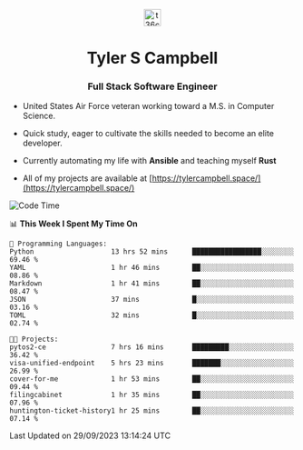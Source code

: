 <p align="center">
<a href="https://www.linkedin.com/in/t36campbell" target="blank"><img align="center" src="https://ik.imagekit.io/t36campbell/Portfolio/linkedin.png.original_m8bbGgPh6.png" alt="t36campbell" height="30" width="30" /></a>
</p>
<h1 align="center">Tyler S Campbell</h1>
<h3 align="center">Full Stack Software Engineer</h3>

* United States Air Force veteran working toward a M.S. in Computer Science.

* Quick study, eager to cultivate the skills needed to become an elite developer.

* Currently automating my life with **Ansible** and teaching myself **Rust**

* All of my projects are available at [https://tylercampbell.space/](https://tylercampbell.space/)

<!--START_SECTION:waka-->
![Code Time](http://img.shields.io/badge/Code%20Time-2%2C852%20hrs%205%20mins-blue)

📊 **This Week I Spent My Time On** 

```text
💬 Programming Languages: 
Python                   13 hrs 52 mins      █████████████████░░░░░░░░   69.46 % 
YAML                     1 hr 46 mins        ██░░░░░░░░░░░░░░░░░░░░░░░   08.86 % 
Markdown                 1 hr 41 mins        ██░░░░░░░░░░░░░░░░░░░░░░░   08.47 % 
JSON                     37 mins             █░░░░░░░░░░░░░░░░░░░░░░░░   03.16 % 
TOML                     32 mins             █░░░░░░░░░░░░░░░░░░░░░░░░   02.74 % 

🐱‍💻 Projects: 
pytos2-ce                7 hrs 16 mins       █████████░░░░░░░░░░░░░░░░   36.42 % 
visa-unified-endpoint    5 hrs 23 mins       ███████░░░░░░░░░░░░░░░░░░   26.99 % 
cover-for-me             1 hr 53 mins        ██░░░░░░░░░░░░░░░░░░░░░░░   09.44 % 
filingcabinet            1 hr 35 mins        ██░░░░░░░░░░░░░░░░░░░░░░░   07.96 % 
huntington-ticket-history1 hr 25 mins        ██░░░░░░░░░░░░░░░░░░░░░░░   07.14 % 
```


 Last Updated on 29/09/2023 13:14:24 UTC
<!--END_SECTION:waka-->
